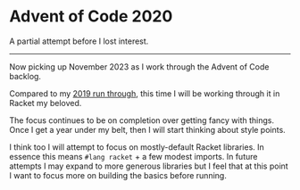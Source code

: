 # Advent of Code 2020

A partial attempt before I lost interest.

---

Now picking up November 2023 as I work through the Advent of Code backlog.

Compared to my [2019 run through], this time I will be working through it in Racket my beloved.

The focus continues to be on completion over getting fancy with things. Once I get a year under my belt, then I will start thinking about style points.

I think too I will attempt to focus on mostly-default Racket libraries.
In essence this means `#lang racket` + a few modest imports.
In future attempts I may expand to more generous libraries but I feel that at this point I want to focus more on building the basics before running.

[2019 run through]: ../2019/README.md

